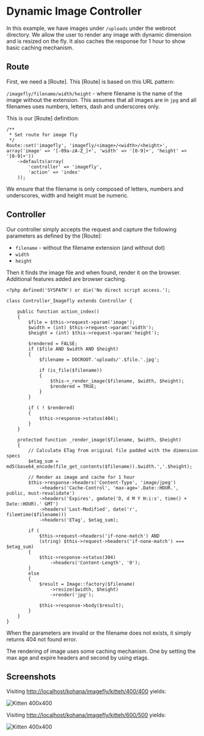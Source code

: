 # Dynamic Image Controller

In this example, we have images under `/uploads` under the webroot directory. We allow the user to render any image with dynamic dimension and is resized on the fly. It also caches the response for 1 hour to show basic caching mechanism.

## Route

First, we need a [Route]. This [Route] is based on this URL pattern:

`/imagefly/filename/width/height` - where filename is the name of the image without the extension. This assumes that all images are in `jpg` and all filenames uses numbers, letters, dash and underscores only.

This is our [Route] definition:

~~~
/**
 * Set route for image fly
 */
Route::set('imagefly', 'imagefly/<image>/<width>/<height>', array('image' => '[-09a-zA-Z_]+', 'width' => '[0-9]+', 'height' => '[0-9]+'))
	->defaults(array(
		'controller' => 'imagefly',
		'action' => 'index'
	));
~~~

We ensure that the filename is only composed of letters, numbers and underscores, width and height must be numeric.

## Controller

Our controller simply accepts the request and capture the following parameters as defined by the [Route]:

* `filename` - without the filename extension (and without dot)
* `width`
* `height`

Then it finds the image file and when found, render it on the browser. Additional features added are browser caching.

~~~
<?php defined('SYSPATH') or die('No direct script access.');

class Controller_Imagefly extends Controller {

	public function action_index()
	{
		$file = $this->request->param('image');
		$width = (int) $this->request->param('width');
		$height = (int) $this->request->param('height');

		$rendered = FALSE;
		if ($file AND $width AND $height)
		{
			$filename = DOCROOT.'uploads/'.$file.'.jpg';

			if (is_file($filename))
			{
				$this->_render_image($filename, $width, $height);
				$rendered = TRUE;
			}
		}

		if ( ! $rendered)
		{
			$this->response->status(404);
		}
	}

	protected function _render_image($filename, $width, $height)
	{
		// Calculate ETag from original file padded with the dimension specs
		$etag_sum = md5(base64_encode(file_get_contents($filename)).$width.','.$height);

		// Render as image and cache for 1 hour
		$this->response->headers('Content-Type', 'image/jpeg')
			->headers('Cache-Control', 'max-age='.Date::HOUR.', public, must-revalidate')
			->headers('Expires', gmdate('D, d M Y H:i:s', time() + Date::HOUR).' GMT')
			->headers('Last-Modified', date('r', filemtime($filename)))
			->headers('ETag', $etag_sum);

		if (
			$this->request->headers('if-none-match') AND
			(string) $this->request->headers('if-none-match') === $etag_sum)
		{
			$this->response->status(304)
				->headers('Content-Length', '0');
		}
		else
		{
			$result = Image::factory($filename)
				->resize($width, $height)
				->render('jpg');

			$this->response->body($result);
		}
	}
}
~~~

When the parameters are invalid or the filename does not exists, it simply returns 404 not found error.

The rendering of image uses some caching mechanism. One by setting the max age and expire headers and second by using etags.

## Screenshots

Visiting [http://localhost/kohana/imagefly/kitteh/400/400](http://localhost/kohana/imagefly/kitteh/400/400) yields:

![Kitten 400x400](dynamic-400.jpg)

Visiting [http://localhost/kohana/imagefly/kitteh/600/500](http://localhost/kohana/imagefly/kitteh/600/500) yields:

![Kitten 400x400](dynamic-600.jpg)